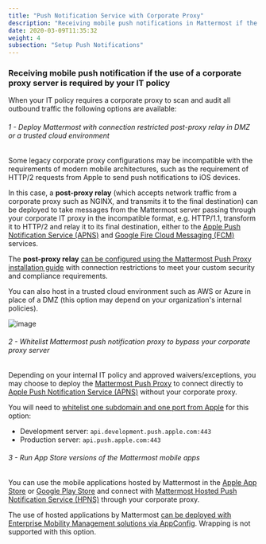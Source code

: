 ```yaml
---
title: "Push Notification Service with Corporate Proxy"
description: "Receiving mobile push notifications in Mattermost if the use of a corporate proxy server is required by your IT policy."
date: 2020-03-09T11:35:32
weight: 4
subsection: "Setup Push Notifications"
---
```


### Receiving mobile push notification if the use of a corporate proxy server is required by your IT policy

When your IT policy requires a corporate proxy to scan and audit all outbound traffic the following options are available:

###### 1 - Deploy Mattermost with connection restricted post-proxy relay in DMZ or a trusted cloud environment

Some legacy corporate proxy configurations may be incompatible with the requirements of modern mobile architectures, such as the requirement of HTTP/2 requests from Apple to send push notifications to iOS devices.

In this case, a **post-proxy relay** (which accepts network traffic from a corporate proxy such as NGINX, and transmits it to the final destination) can be deployed to take messages from the Mattermost server passing through your corporate IT proxy in the incompatible format, e.g. HTTP/1.1, transform it to HTTP/2 and relay it to its final destination, either to the [Apple Push Notification Service (APNS)](https://developer.apple.com/library/archive/documentation/NetworkingInternet/Conceptual/RemoteNotificationsPG/APNSOverview.html#//apple_ref/doc/uid/TP40008194-CH8-SW1) and [Google Fire Cloud Messaging (FCM)](https://firebase.google.com/docs/cloud-messaging) services.

The **post-proxy relay** [can be configured using the Mattermost Push Proxy installation guide](https://developers.mattermost.com/contribute/mobile/push-notifications/service/) with connection restrictions to meet your custom security and compliance requirements.

You can also host in a trusted cloud environment such as AWS or Azure in place of a DMZ (this option may depend on your organization's internal policies).

![image](/img/mobile/post-proxy-relay.png)

###### 2 - Whitelist Mattermost push notification proxy to bypass your corporate proxy server

Depending on your internal IT policy and approved waivers/exceptions, you may choose to deploy the [Mattermost Push Proxy](https://developers.mattermost.com/contribute/mobile/push-notifications/service/) to connect directly to [Apple Push Notification Service (APNS)](https://developer.apple.com/library/archive/documentation/NetworkingInternet/Conceptual/RemoteNotificationsPG/APNSOverview.html#//apple_ref/doc/uid/TP40008194-CH8-SW1) without your corporate proxy.

You will need to [whitelist one subdomain and one port from Apple](https://developer.apple.com/library/archive/documentation/NetworkingInternet/Conceptual/RemoteNotificationsPG/CommunicatingwithAPNs.html#//apple_ref/doc/uid/TP40008194-CH11-SW1) for this option:

 - Development server: `api.development.push.apple.com:443`
 - Production server: `api.push.apple.com:443`

###### 3 - Run App Store versions of the Mattermost mobile apps

You can use the mobile applications hosted by Mattermost in the [Apple App Store](https://apps.apple.com/ca/app/mattermost/id1257222717) or [Google Play Store](https://play.google.com/store/apps/details?id=com.mattermost.rn) and connect with [Mattermost Hosted Push Notification Service (HPNS)](https://docs.mattermost.com/mobile/mobile-hpns.html) through your corporate proxy.

The use of hosted applications by Mattermost [can be deployed with Enterprise Mobility Management solutions via AppConfig](https://docs.mattermost.com/mobile/mobile-appconfig.html). Wrapping is not supported with this option.
